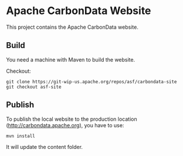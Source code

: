 Apache CarbonData Website
=========================

This project contains the Apache CarbonData website.

## Build

You need a machine with Maven to build the website.

Checkout:

```
git clone https://git-wip-us.apache.org/repos/asf/carbondata-site
git checkout asf-site
```

## Publish

To publish the local website to the production location (http://carbondata.apache.org), you have to use:

```
mvn install
```

It will update the content folder.
